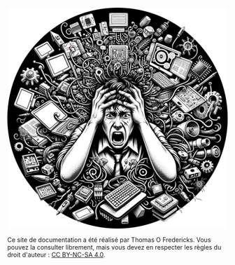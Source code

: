 ![](cover.png)

Ce site de documentation a été réalisé par Thomas O Fredericks. Vous pouvez la consulter librement, mais vous devez en respecter les règles du droit d'auteur : [CC BY-NC-SA 4.0](https://creativecommons.org/licenses/by-nc-sa/4.0/deed.fr).

